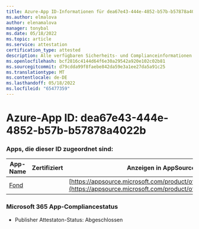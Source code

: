 ```yaml
---
title: Azure-App ID-Informationen für dea67e43-444e-4852-b57b-b57878a4022b
ms.author: elmalova
author: elenamalova
manager: tonybal
ms.date: 05/18/2022
ms.topic: article
ms.service: attestation
certification_type: attested
description: Alle verfügbaren Sicherheits- und Complianceinformationen für dea67e43-444e-4852-b57b-b57878a4022b.
ms.openlocfilehash: bcf2816c4144d64f6e30a29542a920e102c02b81
ms.sourcegitcommit: d79cdda99f8faebe842da59e3a1ee27da5a91c25
ms.translationtype: MT
ms.contentlocale: de-DE
ms.lasthandoff: 05/18/2022
ms.locfileid: "65477359"
---
```

# <a name="azure-app-id-dea67e43-444e-4852-b57b-b57878a4022b"></a>Azure-App ID: dea67e43-444e-4852-b57b-b57878a4022b


### <a name="apps-associated-with-this-id"></a>Apps, die dieser ID zugeordnet sind:
| **App-Name** | **Zertifiziert** | **Anzeigen in AppSource** |
|--------------|---------------|-----------------------|
| [Fond](../forward/WA200003631.md) |  | [https://appsource.microsoft.com/product/office/WA200003631](https://appsource.microsoft.com/product/office/WA200003631) |

### <a name="microsoft-365-app-compliance-status"></a>Microsoft 365 App-Compliancestatus
- Publisher Attestaton-Status: Abgeschlossen
